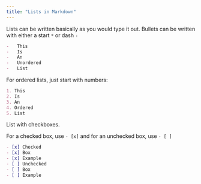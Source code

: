 ```yaml
---
title: "Lists in Markdown"
---
```


Lists can be written basically as you would type it out. Bullets can be written
with either a start `*` or dash `-`

```md
-   This
-   Is
-   An
-   Unordered
-   List
```

For ordered lists, just start with numbers:

```md
1. This
2. Is
3. An
4. Ordered
5. List
```

List with checkboxes.

For a checked box, use `- [x]` and for an unchecked box, use `- [ ]`

```md
- [x] Checked 
- [x] Box 
- [x] Example
- [ ] Unchecked 
- [ ] Box 
- [ ] Example
```
